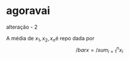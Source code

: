 # agoravai

alteração - 2

A média de $x_1, x_2, x_n$é repo dada por 
$$/bar{x} = /sum_{i = 1}^{n}x_i$$